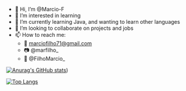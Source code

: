 - 👋 Hi, I’m @Marcio-F
- 👀 I’m interested in learning
- 🌱 I’m currently learning Java, and wanting to learn other languages
- 💞️ I’m looking to collaborate on projects and jobs
- 📫 How to reach me: 
  - 📧 marciofilho71@gmail.com
  - 📷 @marfilho_
  - 🐳 @FilhoMarcio_

[![Anurag's GitHub stats](https://github-readme-stats-three-rust-68.vercel.app/api?username=Marcio-F&count_private=true&show_icons=true&theme=transparent)](https://github-readme-stats-three-rust-68.vercel.app/))

[![Top Langs](https://github-readme-stats-three-rust-68.vercel.app/top-langs/?username=Marcio-F&layout=compact&theme=transparent)](https://github-readme-stats-three-rust-68.vercel.app/)

<!---
Marcio-F/Marcio-F is a ✨ special ✨ repository because its `README.md` (this file) appears on your GitHub profile.
You can click the Preview link to take a look at your changes.
--->
